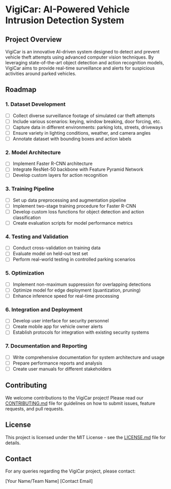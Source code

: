 # VigiCar: AI-Powered Vehicle Intrusion Detection System

## Project Overview

VigiCar is an innovative AI-driven system designed to detect and prevent vehicle theft attempts using advanced computer vision techniques. By leveraging state-of-the-art object detection and action recognition models, VigiCar aims to provide real-time surveillance and alerts for suspicious activities around parked vehicles.

## Roadmap

### 1. Dataset Development

- [ ] Collect diverse surveillance footage of simulated car theft attempts
- [ ] Include various scenarios: keying, window breaking, door forcing, etc.
- [ ] Capture data in different environments: parking lots, streets, driveways
- [ ] Ensure variety in lighting conditions, weather, and camera angles
- [ ] Annotate dataset with bounding boxes and action labels

### 2. Model Architecture

- [ ] Implement Faster R-CNN architecture
- [ ] Integrate ResNet-50 backbone with Feature Pyramid Network
- [ ] Develop custom layers for action recognition

### 3. Training Pipeline

- [ ] Set up data preprocessing and augmentation pipeline
- [ ] Implement two-stage training procedure for Faster R-CNN
- [ ] Develop custom loss functions for object detection and action classification
- [ ] Create evaluation scripts for model performance metrics

### 4. Testing and Validation

- [ ] Conduct cross-validation on training data
- [ ] Evaluate model on held-out test set
- [ ] Perform real-world testing in controlled parking scenarios

### 5. Optimization

- [ ] Implement non-maximum suppression for overlapping detections
- [ ] Optimize model for edge deployment (quantization, pruning)
- [ ] Enhance inference speed for real-time processing

### 6. Integration and Deployment

- [ ] Develop user interface for security personnel
- [ ] Create mobile app for vehicle owner alerts
- [ ] Establish protocols for integration with existing security systems

### 7. Documentation and Reporting

- [ ] Write comprehensive documentation for system architecture and usage
- [ ] Prepare performance reports and analysis
- [ ] Create user manuals for different stakeholders

## Contributing

We welcome contributions to the VigiCar project! Please read our [CONTRIBUTING.md](CONTRIBUTING.md) file for guidelines on how to submit issues, feature requests, and pull requests.

## License

This project is licensed under the MIT License - see the [LICENSE.md](LICENSE.md) file for details.

## Contact

For any queries regarding the VigiCar project, please contact:

[Your Name/Team Name]
[Contact Email]

